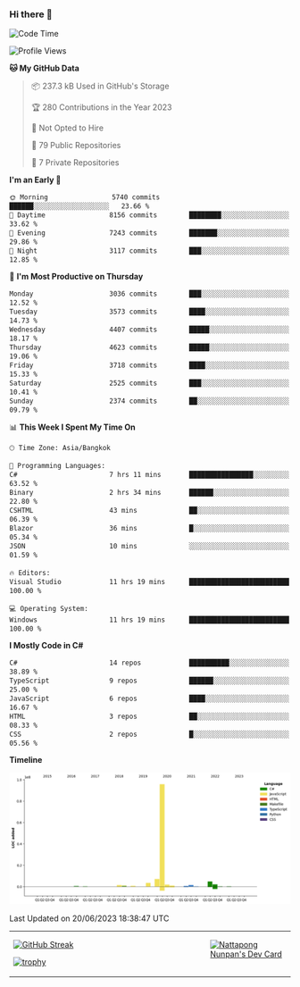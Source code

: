 ### Hi there 👋

<!--START_SECTION:waka-->
![Code Time](http://img.shields.io/badge/Code%20Time-637%20hrs%2055%20mins-blue)

![Profile Views](http://img.shields.io/badge/Profile%20Views-0-blue)

**🐱 My GitHub Data** 

> 📦 237.3 kB Used in GitHub's Storage 
 > 
> 🏆 280 Contributions in the Year 2023
 > 
> 🚫 Not Opted to Hire
 > 
> 📜 79 Public Repositories 
 > 
> 🔑 7 Private Repositories 
 > 
**I'm an Early 🐤** 

```text
🌞 Morning                5740 commits        ██████░░░░░░░░░░░░░░░░░░░   23.66 % 
🌆 Daytime                8156 commits        ████████░░░░░░░░░░░░░░░░░   33.62 % 
🌃 Evening                7243 commits        ███████░░░░░░░░░░░░░░░░░░   29.86 % 
🌙 Night                  3117 commits        ███░░░░░░░░░░░░░░░░░░░░░░   12.85 % 
```
📅 **I'm Most Productive on Thursday** 

```text
Monday                   3036 commits        ███░░░░░░░░░░░░░░░░░░░░░░   12.52 % 
Tuesday                  3573 commits        ████░░░░░░░░░░░░░░░░░░░░░   14.73 % 
Wednesday                4407 commits        █████░░░░░░░░░░░░░░░░░░░░   18.17 % 
Thursday                 4623 commits        █████░░░░░░░░░░░░░░░░░░░░   19.06 % 
Friday                   3718 commits        ████░░░░░░░░░░░░░░░░░░░░░   15.33 % 
Saturday                 2525 commits        ███░░░░░░░░░░░░░░░░░░░░░░   10.41 % 
Sunday                   2374 commits        ██░░░░░░░░░░░░░░░░░░░░░░░   09.79 % 
```


📊 **This Week I Spent My Time On** 

```text
🕑︎ Time Zone: Asia/Bangkok

💬 Programming Languages: 
C#                       7 hrs 11 mins       ████████████████░░░░░░░░░   63.52 % 
Binary                   2 hrs 34 mins       ██████░░░░░░░░░░░░░░░░░░░   22.80 % 
CSHTML                   43 mins             ██░░░░░░░░░░░░░░░░░░░░░░░   06.39 % 
Blazor                   36 mins             █░░░░░░░░░░░░░░░░░░░░░░░░   05.34 % 
JSON                     10 mins             ░░░░░░░░░░░░░░░░░░░░░░░░░   01.59 % 

🔥 Editors: 
Visual Studio            11 hrs 19 mins      █████████████████████████   100.00 % 

💻 Operating System: 
Windows                  11 hrs 19 mins      █████████████████████████   100.00 % 
```

**I Mostly Code in C#** 

```text
C#                       14 repos            ██████████░░░░░░░░░░░░░░░   38.89 % 
TypeScript               9 repos             ██████░░░░░░░░░░░░░░░░░░░   25.00 % 
JavaScript               6 repos             ████░░░░░░░░░░░░░░░░░░░░░   16.67 % 
HTML                     3 repos             ██░░░░░░░░░░░░░░░░░░░░░░░   08.33 % 
CSS                      2 repos             █░░░░░░░░░░░░░░░░░░░░░░░░   05.56 % 
```



**Timeline**

![Lines of Code chart](https://raw.githubusercontent.com/aixasz/aixasz/main/assets/bar_graph.png)


 Last Updated on 20/06/2023 18:38:47 UTC
<!--END_SECTION:waka-->

<table>
<tr>
<td width="70%" valign="top">
 
 [![GitHub Streak](http://github-readme-streak-stats.herokuapp.com?user=aixasz&theme=github-dark&hide_border=true&date_format=%5BY%20%5DM%20j)](https://git.io/streak-stats)

 [![trophy](https://github-profile-trophy.vercel.app/?username=aixasz&theme=onedark)](https://github.com/ryo-ma/github-profile-trophy)
 </td>
<td width="30%" valign="top">
 
<a href="https://app.daily.dev/aixasz"><img src="https://api.daily.dev/devcards/403207936e6547c9a85ea449e9f3abe8.png?r=re8" alt="Nattapong Nunpan's Dev Card"/></a>

 </td>
</tr>
</table>
 
